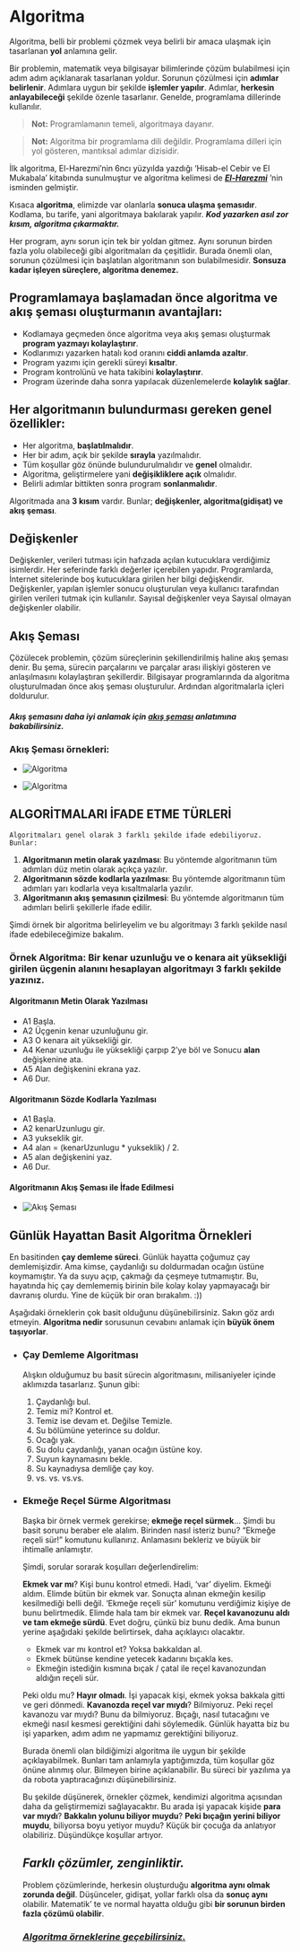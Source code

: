 
# **Algoritma**

Algoritma, belli bir problemi çözmek veya belirli bir amaca ulaşmak için tasarlanan **yol** anlamına gelir.

Bir problemin, matematik veya bilgisayar bilimlerinde çözüm bulabilmesi için adım adım açıklanarak tasarlanan yoldur. Sorunun çözülmesi için **adımlar belirlenir**. Adımlara uygun bir şekilde **işlemler yapılır**. Adımlar, **herkesin anlayabileceği** şekilde özenle tasarlanır. Genelde, programlama dillerinde kullanılır.

> **Not:** Programlamanın temeli, algoritmaya dayanır.

> **Not:** Algoritma bir programlama dili değildir. Programlama dilleri için yol gösteren, mantıksal adımlar dizisidir.

İlk algoritma, El-Harezmi’nin 6ncı yüzyılda yazdığı ‘Hisab-el Cebir ve El Mukabala’ kitabında sunulmuştur ve algoritma kelimesi de **_[El-Harezmi](https://www.ilkkimbuldu.com/harizmi-kimdir/)_** ’nin isminden gelmiştir.

Kısaca **algoritma**, elimizde var olanlarla **sonuca ulaşma şemasıdır**. Kodlama, bu tarife, yani algoritmaya bakılarak yapılır. __*Kod yazarken asıl zor kısım, algoritma çıkarmaktır.*__

Her program, aynı sorun için tek bir yoldan gitmez. Aynı sorunun birden fazla yolu olabileceği gibi algoritmaları da çeşitlidir. Burada önemli olan, sorunun çözülmesi için başlatılan algoritmanın son bulabilmesidir. **Sonsuza kadar işleyen süreçlere, algoritma denemez.**

## Programlamaya başlamadan önce algoritma ve akış şeması oluşturmanın avantajları:

- Kodlamaya geçmeden önce algoritma veya akış şeması oluşturmak **program yazmayı kolaylaştırır**.
- Kodlarımızı yazarken hatalı kod oranını **ciddi anlamda azaltır**.
- Program yazımı için gerekli süreyi **kısaltır**.
- Program kontrolünü ve hata takibini **kolaylaştırır**.
- Program üzerinde daha sonra yapılacak düzenlemelerde **kolaylık sağlar**.

## Her algoritmanın bulundurması gereken genel özellikler:

- Her algoritma, **başlatılmalıdır**.
- Her bir adım, açık bir şekilde **sırayla** yazılmalıdır.
- Tüm koşullar göz önünde bulundurulmalıdır ve **genel** olmalıdır.
- Algoritma, geliştirmelere yani **değişikliklere açık** olmalıdır. 
- Belirli adımlar bittikten sonra program **sonlanmalıdır**.
  
Algoritmada ana **3 kısım** vardır. Bunlar; **değişkenler, algoritma(gidişat) ve akış şeması**.

## **Değişkenler**

Değişkenler, verileri tutması için hafızada açılan kutucuklara verdiğimiz isimlerdir. Her seferinde farklı değerler içerebilen yapıdır. Programlarda, İnternet sitelerinde boş kutucuklara girilen her bilgi değişkendir.
Değişkenler, yapılan işlemler sonucu oluşturulan veya kullanıcı tarafından girilen verileri tutmak için kullanılır. Sayısal değişkenler veya Sayısal olmayan değişkenler olabilir.

## **Akış Şeması**

Çözülecek problemin, çözüm süreçlerinin şekillendirilmiş haline akış şeması denir. Bu şema, sürecin parçalarını ve parçalar arası ilişkiyi gösteren ve anlaşılmasını kolaylaştıran şekillerdir. Bilgisayar programlarında da algoritma oluşturulmadan önce akış şeması oluşturulur. Ardından algoritmalarla içleri doldurulur. 

#### _Akış şemasını daha iyi anlamak için [akış şeması](akis-semasi.md) anlatımına bakabilirsiniz._

### Akış Şeması örnekleri:

- ![Algoritma](/media/algoritma-1.png)

- ![Algoritma](/media/algoritma-2.jpeg)

## ALGORİTMALARI İFADE ETME TÜRLERİ

    Algoritmaları genel olarak 3 farklı şekilde ifade edebiliyoruz. Bunlar:

1. **Algoritmanın metin olarak yazılması**: Bu yöntemde algoritmanın tüm adımları düz metin olarak açıkça yazılır.
2. **Algoritmanın sözde kodlarla yazılması**: Bu yöntemde algoritmanın tüm adımları yarı kodlarla veya kısaltmalarla yazılır.
3. **Algoritmanın akış şemasının çizilmesi**: Bu yöntemde algoritmanın tüm adımları belirli şekillerle ifade edilir.

Şimdi örnek bir algoritma belirleyelim ve bu algoritmayı 3 farklı şekilde nasıl ifade edebileceğimize bakalım.

### **Örnek Algoritma**:  Bir kenar uzunluğu ve o kenara ait yüksekliği girilen üçgenin alanını hesaplayan algoritmayı 3 farklı şekilde yazınız.

#### Algoritmanın Metin Olarak Yazılması

- A1 Başla.
- A2 Üçgenin kenar uzunluğunu gir.
- A3 O kenara ait yüksekliği gir.
- A4 Kenar uzunluğu ile yüksekliği çarpıp 2’ye böl ve Sonucu **alan** değişkenine ata.
- A5 Alan değişkenini ekrana yaz.
- A6 Dur.

#### Algoritmanın Sözde Kodlarla Yazılması

- A1 Başla.
- A2 kenarUzunlugu gir.
- A3 yukseklik gir.
- A4 alan = (kenarUzunlugu * yukseklik) / 2.
- A5 alan değişkenini yaz.
- A6 Dur.

#### Algoritmanın Akış Şeması ile İfade Edilmesi

- ![Akış Şeması](../media/algoritma-3.jpg)

## **Günlük Hayattan Basit Algoritma Örnekleri**

En basitinden **çay demleme süreci**. Günlük hayatta çoğumuz çay demlemişizdir. Ama kimse, çaydanlığı su doldurmadan ocağın üstüne koymamıştır. Ya da suyu açıp, çakmağı da çeşmeye tutmamıştır. Bu, hayatında hiç çay demlememiş birinin bile kolay kolay yapmayacağı bir davranış olurdu. Yine de küçük bir oran bırakalım. :))

Aşağıdaki örneklerin çok basit olduğunu düşünebilirsiniz. Sakın göz ardı etmeyin. **Algoritma nedir** sorusunun cevabını anlamak için **büyük önem taşıyorlar**.

- ### Çay Demleme Algoritması
     Alışkın olduğumuz bu basit sürecin algoritmasını, milisaniyeler içinde aklımızda tasarlarız. Şunun gibi:

     1. Çaydanlığı bul.
     2. Temiz mi? Kontrol et.
     3. Temiz ise devam et. Değilse Temizle.
     4. Su bölümüne yeterince su doldur.
     5. Ocağı yak.
     6. Su dolu çaydanlığı, yanan ocağın üstüne koy.
     7. Suyun kaynamasını bekle.
     8. Su kaynadıysa demliğe çay koy.
     9. vs. vs. vs.vs.

- ### Ekmeğe Reçel Sürme Algoritması

    Başka bir örnek vermek gerekirse; **ekmeğe reçel sürmek**… Şimdi bu basit sorunu beraber ele alalım. Birinden nasıl isteriz bunu? “Ekmeğe reçeli sür!” komutunu kullanırız. Anlamasını bekleriz ve büyük bir ihtimalle anlamıştır. 

    Şimdi, sorular sorarak koşulları değerlendirelim:

    **Ekmek var mı**? Kişi bunu kontrol etmedi. Hadi, ‘var’ diyelim. Ekmeği aldım. Elimde bütün bir ekmek var. Sonuçta alınan ekmeğin kesilip kesilmediği belli değil. ‘Ekmeğe reçeli sür’ komutunu verdiğimiz kişiye de bunu belirtmedik. Elimde hala tam bir ekmek var. **Reçel kavanozunu aldı ve tam ekmeğe sürdü**. Evet doğru, çünkü biz bunu dedik. Ama bunun yerine aşağıdaki şekilde belirtirsek, daha açıklayıcı olacaktır.

    - Ekmek var mı kontrol et? Yoksa bakkaldan al.
    - Ekmek bütünse kendine yetecek kadarını bıçakla kes.
    - Ekmeğin istediğin kısmına bıçak / çatal ile reçel kavanozundan aldığın reçeli sür.
    
    Peki oldu mu? **Hayır olmadı**. İşi yapacak kişi, ekmek yoksa bakkala gitti ve geri dönmedi. **Kavanozda reçel var mıydı**? Bilmiyoruz. Peki reçel kavanozu var mıydı? Bunu da bilmiyoruz. Bıçağı, nasıl tutacağını ve ekmeği nasıl kesmesi gerektiğini dahi söylemedik. Günlük hayatta biz bu işi yaparken, adım adım ne yapmamız gerektiğini biliyoruz.

    Burada önemli olan bildiğimizi algoritma ile uygun bir şekilde açıklayabilmek. Bunları tam anlamıyla yaptığımızda, tüm koşullar göz önüne alınmış olur. Bilmeyen birine açıklanabilir. Bu süreci bir yazılıma ya da robota yaptıracağınızı düşünebilirsiniz.

    Bu şekilde düşünerek, örnekler çözmek, kendimizi algoritma açısından daha da geliştirmemizi sağlayacaktır. Bu arada işi yapacak kişide **para var mıydı**? **Bakkalın yolunu biliyor muydu**? **Peki bıçağın yerini biliyor muydu**, biliyorsa boyu yetiyor muydu? Küçük bir çocuğa da anlatıyor olabiliriz. Düşündükçe koşullar artıyor. 

    ## __*Farklı çözümler, zenginliktir.*__

    Problem çözümlerinde, herkesin oluşturduğu **algoritma aynı olmak zorunda değil**. Düşünceler, gidişat, yollar farklı olsa da **sonuç aynı** olabilir. Matematik’ te ve normal hayatta olduğu gibi **bir sorunun birden fazla çözümü olabilir**.

    ### **_[Algoritma örneklerine geçebilirsiniz.](algoritma-ornekleri.md)_**